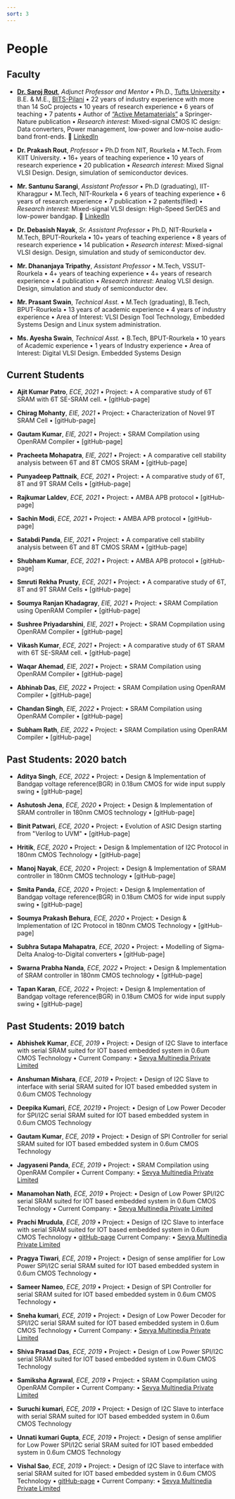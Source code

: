 ```yaml
---
sort: 3
---
```

# People

## Faculty
- [**Dr. Saroj Rout**](https://www.ece.tufts.edu/~srout01), *Adjunct Professor and Mentor*  • Ph.D., [Tufts University](https://www.tufts.edu) • B.E. & M.E., [BITS-Pilani](https://www.bits-pilani.ac.in) • 22 years of industry experience with more than 14 SoC projects • 10 years of research experience • 6 years of teaching • 7 patents • Author of [“Active Metamaterials”](http://www.ece.tufts.edu/~srout01/active-mm-book.html) a Springer-Nature publication • *Research interest*: Mixed-signal CMOS IC design: Data converters, Power management, low-power and low-noise audio-band front-ends. :link: [LinkedIn](https://www.linkedin.com/in/sroutk)

- **Dr. Prakash Rout**, *Professor* • Ph.D from NIT, Rourkela • M.Tech. From KIIT University. • 16+ years of teaching experience • 10 years of research experience • 20 publication • *Research interest*: Mixed Signal VLSI Design. Design, simulation of semiconductor devices.

- **Mr. Santunu Sarangi**, *Assistant Professor* • Ph.D (graduating), IIT-Kharagpur • M.Tech, NIT-Rourkela • 6 years of teaching experience • 6 years of research experience • 7 publication • 2 patents(filed) • *Research interest*: Mixed-signal VLSI design: High-Speed SerDES and low-power bandgap. :link: [LinkedIn](https://www.linkedin.com/in/santunu-sarangi-b731305b/)

- **Dr. Debasish Nayak**, *Sr. Assistant Professor* • Ph.D, NIT-Rourkela • M.Tech, BPUT-Rourkela • 10+ years of teaching experience • 8 years of research experience • 14 publication • *Research interest*: Mixed-signal VLSI design. Design, simulation and study of semiconductor dev. 

- **Mr. Dhananjaya Tripathy**, *Assistant Professor* • M.Tech, VSSUT-Rourkela • 4+ years of teaching experience • 4+ years of research experience • 4 publication • *Research interest*: Analog VLSI design. Design, simulation and study of semiconductor dev.

- **Mr. Prasant Swain**, *Technical Asst.* • M.Tech (graduating), B.Tech, BPUT-Rourkela • 13 years of academic experience • 4 years of industry experience • Area of Interest: VLSI Design Tool Technology, Embedded Systems Design and Linux system administration.

- **Ms. Ayesha Swain**, *Technical Asst.* • B.Tech, BPUT-Rourkela • 10 years of Academic experience • 1 years of Industry experience • Area of Interest: Digital VLSI Design. Embedded Systems Design

## Current Students
- **Ajit Kumar Patro**, *ECE, 2021* • Project: • A comparative study of 6T SRAM with 6T SE-SRAM cell.  • [gitHub-page]

- **Chirag Mohanty**, *EIE, 2021* • Project: • Characterization of Novel 9T SRAM Cell • [gitHub-page]

- **Gautam Kumar**, *EIE, 2021* • Project: • SRAM Compilation using OpenRAM Compiler • [gitHub-page]

- **Pracheeta Mohapatra**, *EIE, 2021* • Project: • A comparative cell stability analysis between 6T and 8T CMOS SRAM  • [gitHub-page]

- **Punyadeep Pattnaik**, *ECE, 2021* • Project: • A comparative study of 6T, 8T and 9T SRAM Cells • [gitHub-page]

- **Rajkumar Laldev**, *ECE, 2021* • Project: • AMBA APB protocol • [gitHub-page]

- **Sachin Modi**, *ECE, 2021* • Project: • AMBA APB protocol • [gitHub-page]

- **Satabdi Panda**, *EIE, 2021* • Project: • A comparative cell stability analysis between 6T and 8T CMOS SRAM  • [gitHub-page]

- **Shubham Kumar**, *ECE, 2021* • Project: • AMBA APB protocol • [gitHub-page]

- **Smruti Rekha Prusty**, *ECE, 2021* • Project: • A comparative study of 6T, 8T and 9T SRAM Cells • [gitHub-page]

- **Soumya Ranjan Khadagray**, *EIE, 2021* • Project: • SRAM Compilation using OpenRAM Compiler • [gitHub-page]

- **Sushree Priyadarshini**, *EIE, 2021* • Project: • SRAM Copmpilation using OpenRAM Compiler • [gitHub-page]

- **Vikash Kumar**, *ECE, 2021* • Project: • A comparative study of 6T SRAM with 6T SE-SRAM cell.  • [gitHub-page]

- **Waqar Ahemad**, *EIE, 2021* • Project: • SRAM Compilation using OpenRAM Compiler • [gitHub-page]

- **Abhinab Das**, *EIE, 2022* • Project: • SRAM Compilation using OpenRAM Compiler • [gitHub-page]

- **Chandan Singh**, *EIE, 2022* • Project: • SRAM Compilation using OpenRAM Compiler • [gitHub-page]

- **Subham Rath**, *EIE, 2022* • Project: • SRAM Compilation using OpenRAM Compiler • [gitHub-page]


## Past Students: 2020 batch

- **Aditya Singh**, *ECE, 2022* • Project: • Design & Implementation of Bandgap voltage reference(BGR) in 0.18um CMOS for wide input supply swing • [gitHub-page]

- **Ashutosh Jena**, *ECE, 2020* • Project: • Design & Implementation of SRAM controller in 180nm CMOS technology • [gitHub-page]

- **Binit Patwari**, *ECE, 2020* • Project: • Evolution of ASIC Design starting from "Verilog to UVM" • [gitHub-page]

- **Hritik**, *ECE, 2020* • Project: • Design & Implementation of I2C Protocol in 180nm CMOS Technology • [gitHub-page]

- **Manoj Nayak**, *ECE, 2020* • Project: • Design & Implementation of SRAM controller in 180nm CMOS technology • [gitHub-page]

- **Smita Panda**, *ECE, 2020* • Project: • Design & Implementation of Bandgap voltage reference(BGR) in 0.18um CMOS for wide input supply swing • [gitHub-page]

- **Soumya Prakash Behura**, *ECE, 2020* • Project: • Design & Implementation of I2C Protocol in 180nm CMOS Technology • [gitHub-page]

- **Subhra Sutapa Mahapatra**, *ECE, 2020* • Project: • Modelling of Sigma-Delta Analog-to-Digital converters • [gitHub-page]

- **Swarna Prabha Nanda**, *ECE, 2022* • Project: • Design & Implementation of SRAM controller in 180nm CMOS technology • [gitHub-page]

- **Tapan Karan**, *ECE, 2022* • Project: • Design & Implementation of Bandgap voltage reference(BGR) in 0.18um CMOS for wide input supply swing • [gitHub-page]


## Past Students: 2019 batch

- **Abhishek Kumar**, *ECE, 2019* • Project: • Design of I2C Slave to interface with serial SRAM suited for IOT based embedded system in 0.6um CMOS Technology • Current Company: • [Sevya Multinedia Private Limited](https://sevyamultimedia.com/)

- **Anshuman Mishara**, *ECE, 2019* • Project: • Design of I2C Slave to interface with serial SRAM suited for IOT based embedded system in 0.6um CMOS Technology 

- **Deepika Kumari**, *ECE, 20219* • Project: • Design of Low Power Decoder for SPI/I2C serial SRAM suited for IOT based embedded system in 0.6um CMOS Technology 

- **Gautam Kumar**, *ECE, 2019* • Project: • Design of SPI Controller for serial SRAM suited for IOT based embedded system in 0.6um CMOS Technology 

- **Jagyaseni Panda**, *ECE, 2019* • Project: • SRAM Compilation using OpenRAM Compiler • Current Company: • [Sevya Multinedia Private Limited](https://sevyamultimedia.com/) 

- **Manamohan Nath**, *ECE, 2019* • Project: • Design of Low Power SPI/I2C serial SRAM suited for IOT based embedded system in 0.6um CMOS Technology • Current Company: • [Sevya Multinedia Private Limited](https://sevyamultimedia.com/)

- **Prachi Mrudula**, *ECE, 2019* • Project: • Design of I2C Slave to interface with serial SRAM suited for IOT based embedded system in 0.6um CMOS Technology • [gitHub-page](https://github.com/prachi-mrudula) Current Company: • [Sevya Multinedia Private Limited](https://sevyamultimedia.com/) 

- **Pragya Tiwari**, *ECE, 2019* • Project: • Design of sense amplifier for Low Power SPI/I2C serial SRAM suited for IOT based embedded system in 0.6um CMOS Technology • 

- **Sameer Nameo**, *ECE, 2019* • Project: • Design of SPI Controller for serial SRAM suited for IOT based embedded system in 0.6um CMOS Technology • 

- **Sneha kumari**, *ECE, 2019* • Project: • Design of Low Power Decoder for SPI/I2C serial SRAM suited for IOT based embedded system in 0.6um CMOS Technology • Current Company: • [Sevya Multinedia Private Limited](https://sevyamultimedia.com/)

- **Shiva Prasad Das**, *ECE, 2019* • Project: • Design of Low Power SPI/I2C serial SRAM suited for IOT based embedded system in 0.6um CMOS Technology 

- **Samiksha Agrawal**, *ECE, 2019* • Project: • SRAM Copmpilation using OpenRAM Compiler • Current Company: • [Sevya Multinedia Private Limited](https://sevyamultimedia.com/)

- **Suruchi kumari**, *ECE, 2019* • Project: • Design of I2C Slave to interface with serial SRAM suited for IOT based embedded system in 0.6um CMOS Technology 

- **Unnati kumari Gupta**, *ECE, 2019* • Project: • Design of sense amplifier for Low Power SPI/I2C serial SRAM suited for IOT based embedded system in 0.6um CMOS Technology 

- **Vishal Sao**, *ECE, 2019* • Project: • Design of I2C Slave to interface with serial SRAM suited for IOT based embedded system in 0.6um CMOS Technology • [gitHub-page](https://github.com/vsao/) • Current Company: • [Sevya Multinedia Private Limited](https://sevyamultimedia.com/)

